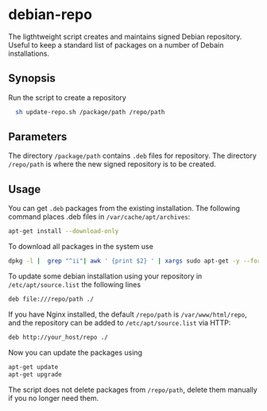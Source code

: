 # debian-repo

The ligthtweight script creates and maintains signed Debian repository.
Useful to keep a standard list of packages on a number of Debain installations.

## Synopsis

Run the script to create a repository
```sh
  sh update-repo.sh /package/path /repo/path
```

## Parameters

The directory `/package/path` contains `.deb` files for repository.
The directory `/repo/path` is where the new signed repository is to be created.

## Usage

You can get `.deb` packages from the existing installation. The following command
places .deb files in `/var/cache/apt/archives`:
  
```sh
apt-get install --download-only
```

To download all packages in the system use
```sh
dpkg -l |  grep "^ii"| awk ' {print $2} ' | xargs sudo apt-get -y --force-yes install --reinstall --download-only
```

To update some debian installation using your repository in `/etc/apt/source.list` the following lines
```sh
deb file:///repo/path ./
```
If you have Nginx installed, the default `/repo/path` is `/var/www/html/repo`, and the repository can be added
to `/etc/apt/source.list` via HTTP:
```sh
deb http://your_host/repo ./
```

Now you can update the packages using
```sh
apt-get update
apt-get upgrade
```

The script does not delete packages from `/repo/path`, delete them
manually if you no longer need them.


